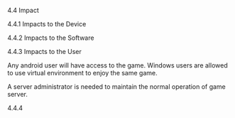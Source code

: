 4.4	Impact

4.4.1	Impacts to the Device

4.4.2	Impacts to the Software

4.4.3	Impacts to the User 

Any android user will have access to the game. Windows users are allowed to use virtual environment to enjoy the same game.

A server administrator is needed to maintain the normal operation of game server.

4.4.4	

